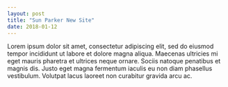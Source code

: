 ```yaml
---
layout: post
title: "Sun Parker New Site"
date: 2018-01-12
---
```

Lorem ipsum dolor sit amet, consectetur adipiscing elit, sed do eiusmod tempor incididunt ut labore et dolore magna aliqua. Maecenas ultricies mi eget mauris pharetra et ultrices neque ornare. Sociis natoque penatibus et magnis dis. Justo eget magna fermentum iaculis eu non diam phasellus vestibulum. Volutpat lacus laoreet non curabitur gravida arcu ac.
